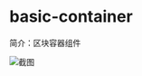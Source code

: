 # basic-container

简介：区块容器组件

![截图](https://img.alicdn.com/tfs/TB1fCIGnxSYBuNjSspjXXX73VXa-1960-716.png)
